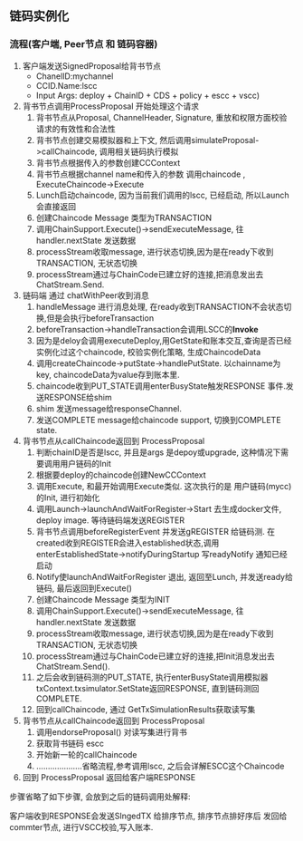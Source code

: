 ## 链码实例化

### 流程(客户端, Peer节点 和 链码容器)

1. 客户端发送SignedProposal给背书节点
   - ChanelID:mychannel 
   - CCID.Name:lscc 
   - Input Args: deploy + ChainID + CDS + policy + escc + vscc)
2. 背书节点调用ProcessProposal 开始处理这个请求
   1. 背书节点从Proposal, ChannelHeader, Signature,  重放和权限方面校验请求的有效性和合法性
   2. 背书节点创建交易模拟器和上下文, 然后调用simulateProposal->callChaincode, 调用相关链码执行模拟
   3. 背书节点根据传入的参数创建CCContext
   4. 背书节点根据channel name和传入的参数 调用chaincode , ExecuteChaincode->Execute
   5. Lunch启动chaincode, 因为当前我们调用的lscc, 已经启动, 所以Launch会直接返回
   6. 创建Chaincode Message 类型为TRANSACTION
   7. 调用ChainSupport.Execute()->sendExecuteMessage,  往handler.nextState 发送数据
   8. processStream收取message, 进行状态切换,因为是在ready下收到TRANSACTION, 无状态切换
   9. processStream通过与ChainCode已建立好的连接,把消息发出去ChatStream.Send.
3. 链码端 通过 chatWithPeer收到消息
   1. handleMessage 进行消息处理, 在ready收到TRANSACTION不会状态切换,但是会执行beforeTransaction
   2. beforeTransaction->handleTransaction会调用LSCC的**Invoke**
   3. 因为是deloy会调用executeDeploy,用GetState和账本交互,查询是否已经实例化过这个chaincode,  校验实例化策略, 生成ChaincodeData
   4. 调用createChaincode->putState->handlePutState. 以chainname为key, chaincodeData为value存到账本里.
   5. chaincode收到PUT_STATE调用enterBusyState触发RESPONSE 事件.发送RESPONSE给shim
   6. shim 发送message给responseChannel.
   7. 发送COMPLETE message给chaincode support, 切换到COMPLETE state.
4. 背书节点从callChaincode返回到 ProcessProposal
   1. 判断chainID是否是lscc, 并且是args 是depoy或upgrade, 这种情况下需要调用用户链码的Init
   2. 根据要deploy的chaincode创建NewCCContext 
   3. 调用Execute, 和最开始调用Execute类似. 这次执行的是 用户链码(mycc)的Init, 进行初始化
   4. 调用Launch->launchAndWaitForRegister->Start 去生成docker文件, deploy image. 等待链码端发送REGISTER
   5. 背书节点调用beforeRegisterEvent  并发送gREGISTER 给链码测. 在created收到REGISTER会进入established状态,调用enterEstablishedState->notifyDuringStartup 写readyNotify 通知已经启动
   6. Notify使launchAndWaitForRegister 退出, 返回至Lunch, 并发送ready给链码, 最后返回到Execute()
   7. 创建Chaincode Message 类型为INIT
   8. 调用ChainSupport.Execute()->sendExecuteMessage,  往handler.nextState 发送数据
   9. processStream收取message, 进行状态切换,因为是在ready下收到TRANSACTION, 无状态切换
   10. processStream通过与ChainCode已建立好的连接,把Init消息发出去ChatStream.Send().
   11. 之后会收到链码测的PUT_STATE, 执行enterBusyState调用模拟器txContext.txsimulator.SetState返回RESPONSE, 直到链码测回COMPLETE.
   12. 回到callChaincode, 通过 GetTxSimulationResults获取读写集
5. 背书节点从callChaincode返回到 ProcessProposal
   1. 调用endorseProposal() 对读写集进行背书
   2. 获取背书链码 escc
   3. 开始新一轮的callChaincode 
   4. ………………..省略流程,参考调用lscc, 之后会详解ESCC这个Chaincode
6. 回到 ProcessProposal 返回给客户端RESPONSE



步骤省略了如下步骤, 会放到之后的链码调用处解释:

客户端收到RESPONSE会发送SIngedTX  给排序节点, 排序节点排好序后 发回给commter节点, 进行VSCC校验,写入账本.


